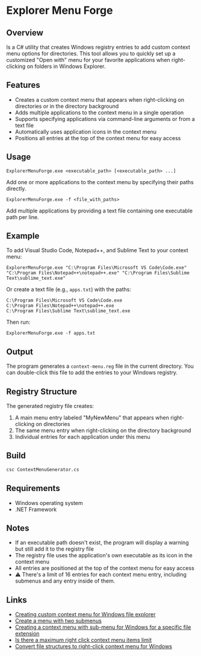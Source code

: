 # Explorer Menu Forge

## Overview
Is a C# utility that creates Windows registry entries to add custom context menu options for directories. This tool allows you to quickly set up a customized "Open with" menu for your favorite applications when right-clicking on folders in Windows Explorer.

## Features
- Creates a custom context menu that appears when right-clicking on directories or in the directory background
- Adds multiple applications to the context menu in a single operation
- Supports specifying applications via command-line arguments or from a text file
- Automatically uses application icons in the context menu
- Positions all entries at the top of the context menu for easy access

## Usage

```
ExplorerMenuForge.exe <executable_path> [<executable_path> ...]
```
Add one or more applications to the context menu by specifying their paths directly.

```
ExplorerMenuForge.exe -f <file_with_paths>
```
Add multiple applications by providing a text file containing one executable path per line.

## Example

To add Visual Studio Code, Notepad++, and Sublime Text to your context menu:

```
ExplorerMenuForge.exe "C:\Program Files\Microsoft VS Code\Code.exe" "C:\Program Files\Notepad++\notepad++.exe" "C:\Program Files\Sublime Text\sublime_text.exe"
```

Or create a text file (e.g., `apps.txt`) with the paths:
```
C:\Program Files\Microsoft VS Code\Code.exe
C:\Program Files\Notepad++\notepad++.exe
C:\Program Files\Sublime Text\sublime_text.exe
```

Then run:
```
ExplorerMenuForge.exe -f apps.txt
```

## Output
The program generates a `context-menu.reg` file in the current directory. You can double-click this file to add the entries to your Windows registry.

## Registry Structure
The generated registry file creates:
1. A main menu entry labeled "MyNewMenu" that appears when right-clicking on directories
2. The same menu entry when right-clicking on the directory background
3. Individual entries for each application under this menu

## Build

```sh
csc ContextMenuGenerator.cs
```

## Requirements
- Windows operating system
- .NET Framework

## Notes
- If an executable path doesn't exist, the program will display a warning but still add it to the registry file
- The registry file uses the application's own executable as its icon in the context menu
- All entries are positioned at the top of the context menu for easy access
- ⚠️ There's a limit of 16 entries for each context menu entry, including submenus and any entry inside of them.

## Links

- [Creating custom context menu for Windows file explorer](https://mrlixm.github.io/blog/windows-explorer-context-menu/)
- [Create a menu with two submenus](https://superuser.com/a/1296812)
- [Creating a context menu with sub-menu for Windows for a specific file extension](https://www.notion.so/liamcollod/Creating-a-context-menu-with-sub-menu-for-Windows-for-a-specific-file-extension-61d5a0d696ed4b1db52f043656f936d6)
- [Is there a maximum right click context menu items limit](https://stackoverflow.com/questions/48625223/is-there-a-maximum-right-click-context-menu-items-limit)
- [Convert file structures to right-click context menu for Windows](https://github.com/MrLixm/frmb)